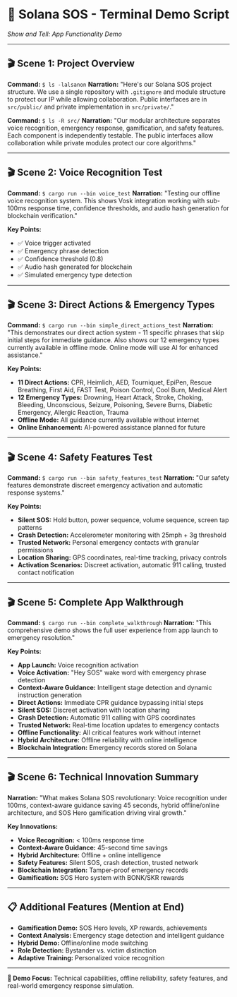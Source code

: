# 🚨 Solana SOS - Terminal Demo Script

*Show and Tell: App Functionality Demo*

---

## 🎬 **Scene 1: Project Overview**
**Command:** `$ ls -lalsanon`
**Narration:** "Here's our Solana SOS project structure. We use a single repository with `.gitignore` and module structure to protect our IP while allowing collaboration. Public interfaces are in `src/public/` and private implementation in `src/private/`."

**Command:** `$ ls -R src/`
**Narration:** "Our modular architecture separates voice recognition, emergency response, gamification, and safety features. Each component is independently testable. The public interfaces allow collaboration while private modules protect our core algorithms."

---

## 🎬 **Scene 2: Voice Recognition Test**
**Command:** `$ cargo run --bin voice_test`
**Narration:** "Testing our offline voice recognition system. This shows Vosk integration working with sub-100ms response time, confidence thresholds, and audio hash generation for blockchain verification."

**Key Points:**
- ✅ Voice trigger activated
- ✅ Emergency phrase detection
- ✅ Confidence threshold (0.8)
- ✅ Audio hash generated for blockchain
- ✅ Simulated emergency type detection

---

## 🎬 **Scene 3: Direct Actions & Emergency Types**
**Command:** `$ cargo run --bin simple_direct_actions_test`
**Narration:** "This demonstrates our direct action system - 11 specific phrases that skip initial steps for immediate guidance. Also shows our 12 emergency types currently available in offline mode. Online mode will use AI for enhanced assistance."

**Key Points:**
- **11 Direct Actions:** CPR, Heimlich, AED, Tourniquet, EpiPen, Rescue Breathing, First Aid, FAST Test, Poison Control, Cool Burn, Medical Alert
- **12 Emergency Types:** Drowning, Heart Attack, Stroke, Choking, Bleeding, Unconscious, Seizure, Poisoning, Severe Burns, Diabetic Emergency, Allergic Reaction, Trauma
- **Offline Mode:** All guidance currently available without internet
- **Online Enhancement:** AI-powered assistance planned for future

---

## 🎬 **Scene 4: Safety Features Test**
**Command:** `$ cargo run --bin safety_features_test`
**Narration:** "Our safety features demonstrate discreet emergency activation and automatic response systems."

**Key Points:**
- **Silent SOS:** Hold button, power sequence, volume sequence, screen tap patterns
- **Crash Detection:** Accelerometer monitoring with 25mph + 3g threshold
- **Trusted Network:** Personal emergency contacts with granular permissions
- **Location Sharing:** GPS coordinates, real-time tracking, privacy controls
- **Activation Scenarios:** Discreet activation, automatic 911 calling, trusted contact notification

---

## 🎬 **Scene 5: Complete App Walkthrough**
**Command:** `$ cargo run --bin complete_walkthrough`
**Narration:** "This comprehensive demo shows the full user experience from app launch to emergency resolution."

**Key Points:**
- **App Launch:** Voice recognition activation
- **Voice Activation:** "Hey SOS" wake word with emergency phrase detection
- **Context-Aware Guidance:** Intelligent stage detection and dynamic instruction generation
- **Direct Actions:** Immediate CPR guidance bypassing initial steps
- **Silent SOS:** Discreet activation with location sharing
- **Crash Detection:** Automatic 911 calling with GPS coordinates
- **Trusted Network:** Real-time location updates to emergency contacts
- **Offline Functionality:** All critical features work without internet
- **Hybrid Architecture:** Offline reliability with online intelligence
- **Blockchain Integration:** Emergency records stored on Solana

---

## 🎬 **Scene 6: Technical Innovation Summary**
**Narration:** "What makes Solana SOS revolutionary: Voice recognition under 100ms, context-aware guidance saving 45 seconds, hybrid offline/online architecture, and SOS Hero gamification driving viral growth."

**Key Innovations:**
- **Voice Recognition:** < 100ms response time
- **Context-Aware Guidance:** 45-second time savings
- **Hybrid Architecture:** Offline + online intelligence
- **Safety Features:** Silent SOS, crash detection, trusted network
- **Blockchain Integration:** Tamper-proof emergency records
- **Gamification:** SOS Hero system with BONK/SKR rewards

---

## 📋 **Additional Features (Mention at End)**
- **Gamification Demo:** SOS Hero levels, XP rewards, achievements
- **Context Analysis:** Emergency stage detection and intelligent guidance
- **Hybrid Demo:** Offline/online mode switching
- **Role Detection:** Bystander vs. victim distinction
- **Adaptive Training:** Personalized voice recognition

---

**🎯 Demo Focus:** Technical capabilities, offline reliability, safety features, and real-world emergency response simulation. 